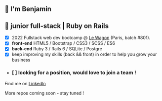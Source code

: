 ## 🤝 I'm Benjamin
## 🌱 junior full-stack | Ruby on Rails 

- [x] 2022 Fullstack web dev bootcamp @ [Le Wagon](https://www.lewagon.com/fr/web-development-course/full-time) (Paris, batch #801).
- [x] **front-end**   HTML5 / Bootstrap / CSS3 / SCSS / ES6 
- [x] **back-end**    Ruby 3 / Rails 6 / SQLite / Postgre
- [x] keep improving my skills (back && front) in order to help you grow your business
- ### [ ] looking for a position, would love to join a team !

Find me on [LinkedIn](https://www.linkedin.com/in/benjamin-salloum/) 

More repos coming soon - stay tuned ! 



